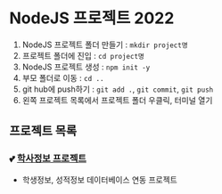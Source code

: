 # NodeJS 프로젝트 2022

1. NodeJS 프로젝트 폴더 만들기 : `mkdir project명`
2. 프로젝트 폴더에 진입 : `cd project명`
3. NodeJS 프로젝트 생성 : `npm init -y`
4. 부모 폴더로 이동 : `cd ..`
5. git hub에 push하기 : `git add .`, `git commit`, `git push`
6. 왼쪽 프로젝트 목록에서 프로젝트 폴더 우클릭, 터미널 열기

## 프로젝트 목록

### :two_hearts: [학사정보 프로젝트](https://github.com/SoonhanSaram/Biz_NodeJS_2022_10_505/tree/master/Node_06)

- 학생정보, 성적정보 데이터베이스 연동 프로젝트
